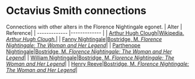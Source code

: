 # Octavius Smith connections
Connections with other alters in the Florence Nightingale egonet.
| Alter  | Reference|
| ------------- |------------- |
| [Arthur Hugh Clough](https://github.com/altealo/FNTest/blob/master/AltersReferences/ArthurHughClough.md)|[Wikipedia. *Arthur Hugh Clough.*](https://en.wikipedia.org/wiki/Arthur_Hugh_Clough)|
| [Fanny Nightingale](https://github.com/altealo/FNTest/blob/master/AltersReferences/FannyNightingale.md)|[Bostridge, M. *Florence Nightingale: The Woman and Her Legend*](https://books.google.co.uk/books?id=OsCiBgAAQBAJ&pg=PR334&lpg=PR334&dq=hilary+bonham+carter+and+henry+reeve&source=bl&ots=3G8WRwk5t-&sig=ACfU3U3sPzsPUrxGQI7K-Z9txLlbTQEFZg&hl=en&sa=X&ved=2ahUKEwjq1-3V7ofmAhUDUcAKHe2BBMkQ6AEwFXoECAkQAQ#v=onepage&q=HENRY%20REEVE&f=false)|
| [Parthenope Nightingale](https://github.com/altealo/FNTest/blob/master/AltersReferences/ParthenopeNightingale.md)|[Bostridge, M. *Florence Nightingale: The Woman and Her Legend*](https://books.google.co.uk/books?id=OsCiBgAAQBAJ&pg=PR334&lpg=PR334&dq=hilary+bonham+carter+and+henry+reeve&source=bl&ots=3G8WRwk5t-&sig=ACfU3U3sPzsPUrxGQI7K-Z9txLlbTQEFZg&hl=en&sa=X&ved=2ahUKEwjq1-3V7ofmAhUDUcAKHe2BBMkQ6AEwFXoECAkQAQ#v=onepage&q=HENRY%20REEVE&f=false)|
| [William Nightingale](https://github.com/altealo/FNTest/blob/master/AltersReferences/WilliamNightingale.md)|[Bostridge, M. *Florence Nightingale: The Woman and Her Legend*](https://books.google.co.uk/books?id=OsCiBgAAQBAJ&pg=PR334&lpg=PR334&dq=hilary+bonham+carter+and+henry+reeve&source=bl&ots=3G8WRwk5t-&sig=ACfU3U3sPzsPUrxGQI7K-Z9txLlbTQEFZg&hl=en&sa=X&ved=2ahUKEwjq1-3V7ofmAhUDUcAKHe2BBMkQ6AEwFXoECAkQAQ#v=onepage&q=HENRY%20REEVE&f=false)|
| [Henry Reeve](https://github.com/altealo/FNTest/blob/master/AltersReferences/HenryReeve.md)|[Bostridge, M. *Florence Nightingale: The Woman and Her Legend*](https://books.google.co.uk/books?id=OsCiBgAAQBAJ&pg=PR334&lpg=PR334&dq=hilary+bonham+carter+and+henry+reeve&source=bl&ots=3G8WRwk5t-&sig=ACfU3U3sPzsPUrxGQI7K-Z9txLlbTQEFZg&hl=en&sa=X&ved=2ahUKEwjq1-3V7ofmAhUDUcAKHe2BBMkQ6AEwFXoECAkQAQ#v=onepage&q=HENRY%20REEVE&f=false)|
